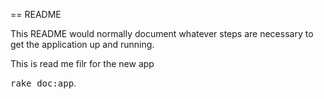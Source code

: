 == README

This README would normally document whatever steps are necessary to get the
application up and running.

This is read me filr for the new app

<tt>rake doc:app</tt>.
